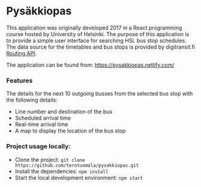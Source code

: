 # Pysäkkiopas
This application was originally developed 2017 in a React programming course hosted by University of Helsinki. The purpose of this application is to provide a simple user interface for searching HSL bus stop schedules. The data source for the timetables and bus stops is provided by digitransit.fi [Routing API](https://digitransit.fi/en/developers/services-and-apis/1-routing-api/).

The application can be found from: https://pysakkiopas.netlify.com/

### Features
The details for the next 10 outgoing busses from the selected bus stop with the following details:
- Line number and destination of the bus
- Scheduled arrival time
- Real-time arrival time
- A map to display the location of the bus stop

### Project usage locally:
- Clone the project: `git clone https://github.com/terotuomala/pysakkiopas.git`
- Install the dependencies: `npm install`
- Start the local development environment: `npm start`
